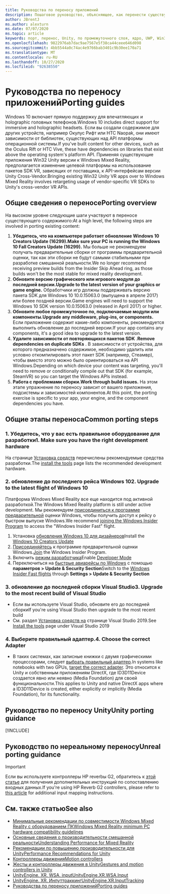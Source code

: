 ```yaml
---
title: Руководства по переносу приложений
description: Пошаговое руководство, объясняющее, как перенести существующее иммерсивное приложение на Windows Mixed Reality.
author: JBrentJ
ms.author: alexturn
ms.date: 07/07/2020
ms.topic: article
keywords: порт, перенос, Unity, по промежуточного слоя, ядро, UWP, Win32
ms.openlocfilehash: 9822976ab7dac9ae7567e5f38ca44ceee646d098
ms.sourcegitcommit: 4bb5544a0c74ac4e9766bab3401c9b30ee170a71
ms.translationtype: MT
ms.contentlocale: ru-RU
ms.lasthandoff: 10/27/2020
ms.locfileid: "92638550"
---
```

# <a name="porting-guides"></a><span data-ttu-id="42370-104">Руководства по переносу приложений</span><span class="sxs-lookup"><span data-stu-id="42370-104">Porting guides</span></span>

<span data-ttu-id="42370-105">Windows 10 включает прямую поддержку для впечатляющих и holographic головных телефонов.</span><span class="sxs-lookup"><span data-stu-id="42370-105">Windows 10 includes direct support for immersive and holographic headsets.</span></span> <span data-ttu-id="42370-106">Если вы создали содержимое для других устройств, например Окулус Рифт или HTC Naopak, они имеют зависимости от библиотек, существующих над API платформы операционной системы.</span><span class="sxs-lookup"><span data-stu-id="42370-106">If you've built content for other devices, such as the Oculus Rift or HTC Vive, these have dependencies on libraries that exist above the operating system's platform API.</span></span> <span data-ttu-id="42370-107">Применяя существующие приложения Win32 Unity версии к Windows Mixed Reality, предполагается изменение целевой платформы на использование пакетов SDK VR, зависящих от поставщика, к API-интерфейсам версии Unity Cross-Vendor.</span><span class="sxs-lookup"><span data-stu-id="42370-107">Bringing existing Win32 Unity VR apps over to Windows Mixed Reality involves retargeting usage of vendor-specific VR SDKs to Unity's cross-vendor VR APIs.</span></span>

## <a name="porting-overview"></a><span data-ttu-id="42370-108">Общие сведения о переносе</span><span class="sxs-lookup"><span data-stu-id="42370-108">Porting overview</span></span>

<span data-ttu-id="42370-109">На высоком уровне следующие шаги участвуют в переносе существующего содержимого:</span><span class="sxs-lookup"><span data-stu-id="42370-109">At a high level, the following steps are involved in porting existing content:</span></span>
1. <span data-ttu-id="42370-110">**Убедитесь, что на компьютере работает обновление Windows 10 Creators Update (16299).**</span><span class="sxs-lookup"><span data-stu-id="42370-110">**Make sure your PC is running the Windows 10 Fall Creators Update (16299).**</span></span> <span data-ttu-id="42370-111">Мы больше не рекомендуем получать предварительные сборки от программы предварительной оценки, так как эти сборки не будут самыми стабильными при разработке смешанной реальности.</span><span class="sxs-lookup"><span data-stu-id="42370-111">We no longer recommend receiving preview builds from the Insider Skip Ahead ring, as those builds won't be the most stable for mixed reality development.</span></span>
2. <span data-ttu-id="42370-112">**Обновите версию графического или игрового модуля до последней версии.**</span><span class="sxs-lookup"><span data-stu-id="42370-112">**Upgrade to the latest version of your graphics or game engine.**</span></span> <span data-ttu-id="42370-113">Обработчики игр должны поддерживать версию пакета SDK для Windows 10 10.0.15063.0 (выпущена в апреле 2017) или более поздней версии.</span><span class="sxs-lookup"><span data-stu-id="42370-113">Game engines will need to support the Windows 10 SDK version 10.0.15063.0 (released in April 2017) or higher.</span></span>
3. <span data-ttu-id="42370-114">**Обновите любое промежуточное по, подключаемые модули или компоненты.**</span><span class="sxs-lookup"><span data-stu-id="42370-114">**Upgrade any middleware, plug-ins, or components.**</span></span> <span data-ttu-id="42370-115">Если приложение содержит какие-либо компоненты, рекомендуется выполнить обновление до последней версии.</span><span class="sxs-lookup"><span data-stu-id="42370-115">If your app contains any components, it's a good idea to upgrade to the latest version.</span></span>
4. <span data-ttu-id="42370-116">**Удалите зависимости от повторяющихся пакетов SDK** .</span><span class="sxs-lookup"><span data-stu-id="42370-116">**Remove dependencies on duplicate SDKs** .</span></span> <span data-ttu-id="42370-117">В зависимости от устройства, для которого предназначено содержимое, необходимо удалить или условно откомпилировать этот пакет SDK (например, Стеамвр), чтобы вместо этого можно было ориентироваться на API Windows.</span><span class="sxs-lookup"><span data-stu-id="42370-117">Depending on which device your content was targeting, you'll need to remove or conditionally compile out that SDK (for example, SteamVR) so you can target the Windows APIs instead.</span></span>
5. <span data-ttu-id="42370-118">**Работа с проблемами сборки.**</span><span class="sxs-lookup"><span data-stu-id="42370-118">**Work through build issues.**</span></span> <span data-ttu-id="42370-119">На этом этапе упражнение по переносу зависит от вашего приложения, подсистемы и зависимостей компонентов.</span><span class="sxs-lookup"><span data-stu-id="42370-119">At this point, the porting exercise is specific to your app, your engine, and the component dependencies you have.</span></span>

## <a name="common-porting-steps"></a><span data-ttu-id="42370-120">Общие этапы переноса</span><span class="sxs-lookup"><span data-stu-id="42370-120">Common porting steps</span></span>

### <a name="1-make-sure-you-have-the-right-development-hardware"></a><span data-ttu-id="42370-121">1. Убедитесь, что у вас есть правильное оборудование для разработки</span><span class="sxs-lookup"><span data-stu-id="42370-121">1. Make sure you have the right development hardware</span></span>

<span data-ttu-id="42370-122">На странице [Установка средств](../install-the-tools.md#immersive-vr-headset-requirements) перечислены рекомендуемые средства разработки.</span><span class="sxs-lookup"><span data-stu-id="42370-122">The [install the tools](../install-the-tools.md#immersive-vr-headset-requirements) page lists the recommended development hardware.</span></span>

### <a name="2-upgrade-to-the-latest-flight-of-windows-10"></a><span data-ttu-id="42370-123">2. обновление до последнего рейса Windows 10</span><span class="sxs-lookup"><span data-stu-id="42370-123">2. Upgrade to the latest flight of Windows 10</span></span>

<span data-ttu-id="42370-124">Платформа Windows Mixed Reality все еще находится под активной разработкой.</span><span class="sxs-lookup"><span data-stu-id="42370-124">The Windows Mixed Reality platform is still under active development.</span></span> <span data-ttu-id="42370-125">Мы рекомендуем [присоединиться к программе предварительной](https://insider.windows.com/) оценки Windows, чтобы получить доступ к рейсу о быстром выпуске Windows.</span><span class="sxs-lookup"><span data-stu-id="42370-125">We recommend [joining the Windows Insider Program](https://insider.windows.com/) to access the "Windows Insider Fast" flight.</span></span>
1. <span data-ttu-id="42370-126">Установка [обновления Windows 10 для дизайнеров](https://www.microsoft.com/software-download/windows10)</span><span class="sxs-lookup"><span data-stu-id="42370-126">Install the [Windows 10 Creators Update](https://www.microsoft.com/software-download/windows10)</span></span>
2. <span data-ttu-id="42370-127">[Присоединяйтесь](https://insider.windows.com/) к программе предварительной оценки Windows.</span><span class="sxs-lookup"><span data-stu-id="42370-127">[Join](https://insider.windows.com/) the Windows Insider Program.</span></span>
3. <span data-ttu-id="42370-128">Включить [режим разработчика](https://docs.microsoft.com/windows/uwp/get-started/enable-your-device-for-development)</span><span class="sxs-lookup"><span data-stu-id="42370-128">Enable [Developer Mode](https://docs.microsoft.com/windows/uwp/get-started/enable-your-device-for-development)</span></span>
4. <span data-ttu-id="42370-129">Переключиться на [быстрые авиарейсы по Windows](https://blogs.technet.microsoft.com/uktechnet/2016/07/01/joining-insider-preview) с помощью **параметров > Update & Security Section**</span><span class="sxs-lookup"><span data-stu-id="42370-129">Switch to the [Windows Insider Fast flights](https://blogs.technet.microsoft.com/uktechnet/2016/07/01/joining-insider-preview) through **Settings > Update & Security Section**</span></span>

### <a name="3-upgrade-to-the-most-recent-build-of-visual-studio"></a><span data-ttu-id="42370-130">3. обновление до последней сборки Visual Studio</span><span class="sxs-lookup"><span data-stu-id="42370-130">3. Upgrade to the most recent build of Visual Studio</span></span>
* <span data-ttu-id="42370-131">Если вы используете Visual Studio, обновите его до последней сборки</span><span class="sxs-lookup"><span data-stu-id="42370-131">If you're using Visual Studio then upgrade to the most recent build</span></span>
* <span data-ttu-id="42370-132">См. раздел [Установка средств на](../install-the-tools.md#installation-checklist) странице Visual Studio 2019.</span><span class="sxs-lookup"><span data-stu-id="42370-132">See [Install the tools](../install-the-tools.md#installation-checklist) page under Visual Studio 2019</span></span>

### <a name="4-choose-the-correct-adapter"></a><span data-ttu-id="42370-133">4. Выберите правильный адаптер.</span><span class="sxs-lookup"><span data-stu-id="42370-133">4. Choose the correct Adapter</span></span>
* <span data-ttu-id="42370-134">В таких системах, как записные книжки с двумя графическими процессорами, следует [выбрать правильный адаптер](../native/rendering-in-directx.md#hybrid-graphics-pcs-and-mixed-reality-applications).</span><span class="sxs-lookup"><span data-stu-id="42370-134">In systems like notebooks with two GPUs, [target the correct adapter](../native/rendering-in-directx.md#hybrid-graphics-pcs-and-mixed-reality-applications).</span></span> <span data-ttu-id="42370-135">Это относится к Unity и собственным приложениям DirectX, где ID3D11Device создается явно или неявно (Media Foundation) для своей функциональности.</span><span class="sxs-lookup"><span data-stu-id="42370-135">This applies to Unity and native DirectX apps where a ID3D11Device is created, either explicitly or implicitly (Media Foundation), for its functionality.</span></span>

## <a name="unity-porting-guidance"></a><span data-ttu-id="42370-136">Руководство по переносу Unity</span><span class="sxs-lookup"><span data-stu-id="42370-136">Unity porting guidance</span></span>

[!INCLUDE[](includes/unity-porting-guidance.md)]

## <a name="unreal-porting-guidance"></a><span data-ttu-id="42370-137">Руководство по нереальному переносу</span><span class="sxs-lookup"><span data-stu-id="42370-137">Unreal porting guidance</span></span>

> [!IMPORTANT]
> <span data-ttu-id="42370-138">Если вы используете контроллеры HP reverbы G2, обратитесь к [этой статье](../unreal/unreal-reverb-g2-controllers.md) для получения дополнительных инструкций по сопоставлению входных данных.</span><span class="sxs-lookup"><span data-stu-id="42370-138">If you're using HP Reverb G2 controllers, please refer to [this article](../unreal/unreal-reverb-g2-controllers.md) for additional input mapping instructions.</span></span>

## <a name="see-also"></a><span data-ttu-id="42370-139">См. также статью</span><span class="sxs-lookup"><span data-stu-id="42370-139">See also</span></span>
* [<span data-ttu-id="42370-140">Минимальные рекомендации по совместимости Windows Mixed Reality с оборудованием ПК</span><span class="sxs-lookup"><span data-stu-id="42370-140">Windows Mixed Reality minimum PC hardware compatibility guidelines</span></span>](https://docs.microsoft.com/windows/mixed-reality/enthusiast-guide/windows-mixed-reality-minimum-pc-hardware-compatibility-guidelines)
* [<span data-ttu-id="42370-141">Основные сведения о производительности смешанной реальности</span><span class="sxs-lookup"><span data-stu-id="42370-141">Understanding Performance for Mixed Reality</span></span>](../platform-capabilities-and-apis/understanding-performance-for-mixed-reality.md)
* [<span data-ttu-id="42370-142">Рекомендации по повышению производительности для Unity</span><span class="sxs-lookup"><span data-stu-id="42370-142">Performance Recommendations for Unity</span></span>](../unity/performance-recommendations-for-unity.md)
* [<span data-ttu-id="42370-143">Контроллеры движения</span><span class="sxs-lookup"><span data-stu-id="42370-143">Motion controllers</span></span>](../../design/motion-controllers.md)
* [<span data-ttu-id="42370-144">Жесты и контроллеры движения в Unity</span><span class="sxs-lookup"><span data-stu-id="42370-144">Gestures and motion controllers in Unity</span></span>](../unity/gestures-and-motion-controllers-in-unity.md)
* [<span data-ttu-id="42370-145">UnityEngine. XR. WSA. input</span><span class="sxs-lookup"><span data-stu-id="42370-145">UnityEngine.XR.WSA.Input</span></span>](https://docs.unity3d.com/ScriptReference/XR.WSA.Input.InteractionManager.html)
* [<span data-ttu-id="42370-146">UnityEngine. XR. Инпуттраккинг</span><span class="sxs-lookup"><span data-stu-id="42370-146">UnityEngine.XR.InputTracking</span></span>](https://docs.unity3d.com/ScriptReference/XR.InputTracking.html)
* [<span data-ttu-id="42370-147">Руководства по переносу приложений</span><span class="sxs-lookup"><span data-stu-id="42370-147">Porting guides</span></span>](porting-guides.md)